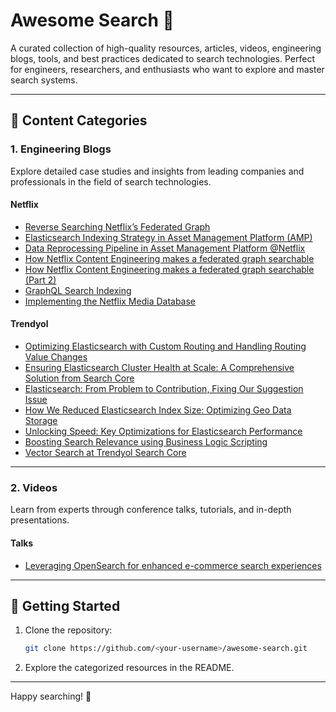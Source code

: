 # Awesome Search 🚀

A curated collection of high-quality resources, articles, videos, engineering blogs, tools, and best practices dedicated to search technologies. Perfect for engineers, researchers, and enthusiasts who want to explore and master search systems.

---

## 📂 Content Categories

### 1. Engineering Blogs
Explore detailed case studies and insights from leading companies and professionals in the field of search technologies.

#### Netflix
- [Reverse Searching Netflix’s Federated Graph](https://netflixtechblog.com/reverse-searching-netflixs-federated-graph-222ac5d23576)
- [Elasticsearch Indexing Strategy in Asset Management Platform (AMP)](https://netflixtechblog.com/elasticsearch-indexing-strategy-in-asset-management-platform-amp-99332231e541)
- [Data Reprocessing Pipeline in Asset Management Platform @Netflix](https://netflixtechblog.com/data-reprocessing-pipeline-in-asset-management-platform-netflix-46fe225c35c9)
- [How Netflix Content Engineering makes a federated graph searchable](https://netflixtechblog.com/how-netflix-content-engineering-makes-a-federated-graph-searchable-5c0c1c7d7eaf)
- [How Netflix Content Engineering makes a federated graph searchable (Part 2)](https://netflixtechblog.com/how-netflix-content-engineering-makes-a-federated-graph-searchable-part-2-49348511c06c)
- [GraphQL Search Indexing](https://netflixtechblog.com/graphql-search-indexing-334c92e0d8d5)
- [Implementing the Netflix Media Database](https://netflixtechblog.com/implementing-the-netflix-media-database-53b5a840b42a)
  
#### Trendyol
- [Optimizing Elasticsearch with Custom Routing and Handling Routing Value Changes](https://medium.com/trendyol-tech/optimizing-elasticsearch-with-custom-routing-and-handling-routing-value-changes-25e5b0202c0c)
- [Ensuring Elasticsearch Cluster Health at Scale: A Comprehensive Solution from Search Core](https://medium.com/trendyol-tech/ensuring-elasticsearch-cluster-health-at-scale-a-comprehensive-solution-from-search-core-1b4be52adc06)
- [Elasticsearch: From Problem to Contribution, Fixing Our Suggestion Issue](https://medium.com/trendyol-tech/elasticsearch-from-problem-to-contribution-fixing-our-suggestion-issue-50a621c0b7ab)
- [How We Reduced Elasticsearch Index Size: Optimizing Geo Data Storage](https://medium.com/trendyol-tech/how-we-reduced-elasticsearch-index-size-optimizing-geo-data-storage-70b441e1e3d2)
- [Unlocking Speed: Key Optimizations for Elasticsearch Performance](https://medium.com/trendyol-tech/unlocking-speed-key-optimizations-for-elasticsearch-performance-20af2cb4ac87)
- [Boosting Search Relevance using Business Logic Scripting](https://medium.com/trendyol-tech/boosting-search-relevance-using-business-logic-scripting-b1620f2a4e90)
- [Vector Search at Trendyol Search Core](https://medium.com/trendyol-tech/vector-search-at-trendyol-search-core-42e52f9c7bb9)

---

### 2. Videos
Learn from experts through conference talks, tutorials, and in-depth presentations.

#### Talks
- [Leveraging OpenSearch for enhanced e-commerce search experiences](https://www.youtube.com/watch?v=GpkHEDpoDRA&t)

---

## 🔗 Getting Started

1. Clone the repository:
   ```bash
   git clone https://github.com/<your-username>/awesome-search.git
   ```
2. Explore the categorized resources in the README.
---

Happy searching! 🎉
